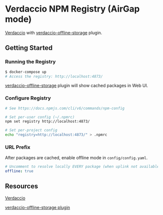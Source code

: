 # Verdaccio NPM Registry (AirGap mode)

[Verdaccio](https://verdaccio.org/en/) with [verdaccio-offline-storage](https://www.npmjs.com/package/verdaccio-offline-storage) plugin.

## Getting Started

### Running the Registry

```sh
$ docker-compose up
# Access the registry: http://localhost:4873/
```

[verdaccio-offline-storage](https://www.npmjs.com/package/verdaccio-offline-storage) plugin will show cached packages in Web UI.

### Configure Registry

```sh
# See https://docs.npmjs.com/cli/v6/commands/npm-config

# Set per-user config (~/.npmrc)
npm set registry http://localhost:4873/

# Set per-project config
echo "registry=http://localhost:4873/" > .npmrc
```

### URL Prefix

After packages are cached, enable offline mode in `config/config.yaml`.

```yaml
# Uncomment to resolve locally EVERY package (when uplink not available)
offline: true
```

## Resources

[Verdaccio](https://verdaccio.org/en/)

[verdaccio-offline-storage plugin](https://www.npmjs.com/package/verdaccio-offline-storage)
